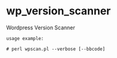 # wp_version_scanner
Wordpress Version Scanner 

```
usage example:

# perl wpscan.pl --verbose [--bbcode]
